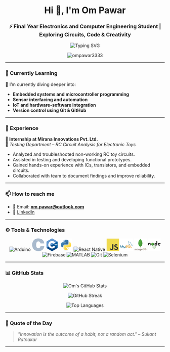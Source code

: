<h1 align="center">Hi 👋, I'm Om Pawar</h1>
<h3 align="center">⚡ Final Year Electronics and Computer Engineering Student | Exploring Circuits, Code & Creativity</h3>

<p align="center">
  <img src="https://readme-typing-svg.herokuapp.com?font=Fira+Code&size=22&duration=3000&pause=1000&color=00F5A0&width=435&lines=Embedded+Systems+%7C+IoT+%7C+Arduino;Automation+Enthusiast+%7C+Problem+Solver;Merging+Hardware+with+Intelligent+Code" alt="Typing SVG" />
</p>

<p align="center">
  <img src="https://komarev.com/ghpvc/?username=ompawar3333&label=Profile%20views&color=0e75b6&style=flat" alt="ompawar3333" />
</p>

---

### 🌱 Currently Learning
🚀 I’m currently diving deeper into:
- **Embedded systems and microcontroller programming**
- **Sensor interfacing and automation**
- **IoT and hardware-software integration**
- **Version control using Git & GitHub**

---

### 📌 Experience
**🎯 Internship at Mirana Innovations Pvt. Ltd.**  
🧪 *Testing Department – RC Circuit Analysis for Electronic Toys*  
- Analyzed and troubleshooted non-working RC toy circuits.  
- Assisted in testing and developing functional prototypes.  
- Gained hands-on experience with ICs, transistors, and embedded circuits.  
- Collaborated with team to document findings and improve reliability.

---

### 📫 How to reach me
- 📧 Email: **om.pawar@outlook.com**
- 💼 [LinkedIn](https://www.linkedin.com/in/om-pawar-314a67373/)

---

### ⚙️ Tools & Technologies

<p align="center">
  <img src="https://cdn.worldvectorlogo.com/logos/arduino-1.svg" alt="Arduino" width="40" height="40"/>
  <img src="https://raw.githubusercontent.com/devicons/devicon/master/icons/c/c-original.svg" alt="C" width="40" height="40"/>
  <img src="https://raw.githubusercontent.com/devicons/devicon/master/icons/cplusplus/cplusplus-original.svg" alt="C++" width="40" height="40"/>
  <img src="https://raw.githubusercontent.com/devicons/devicon/master/icons/python/python-original.svg" alt="Python" width="40" height="40"/>
  <img src="https://reactnative.dev/img/header_logo.svg" alt="React Native" width="40" height="40"/>
  <img src="https://raw.githubusercontent.com/devicons/devicon/master/icons/javascript/javascript-original.svg" alt="JavaScript" width="40" height="40"/>
  <img src="https://raw.githubusercontent.com/devicons/devicon/master/icons/mysql/mysql-original-wordmark.svg" alt="MySQL" width="40" height="40"/>
  <img src="https://raw.githubusercontent.com/devicons/devicon/master/icons/mongodb/mongodb-original-wordmark.svg" alt="MongoDB" width="40" height="40"/>
  <img src="https://raw.githubusercontent.com/devicons/devicon/master/icons/nodejs/nodejs-original-wordmark.svg" alt="Node.js" width="40" height="40"/>
  <img src="https://www.vectorlogo.zone/logos/firebase/firebase-icon.svg" alt="Firebase" width="40" height="40"/>
  <img src="https://upload.wikimedia.org/wikipedia/commons/2/21/Matlab_Logo.png" alt="MATLAB" width="40" height="40"/>
  <img src="https://www.vectorlogo.zone/logos/git-scm/git-scm-icon.svg" alt="Git" width="40" height="40"/>
  <img src="https://raw.githubusercontent.com/detain/svg-logos/780f25886640cef088af994181646db2f6b1a3f8/svg/selenium-logo.svg" alt="Selenium" width="40" height="40"/>
</p>

---

### 📊 GitHub Stats

<p align="center">
  <img src="https://github-readme-stats.vercel.app/api?username=ompawar3333&show_icons=true&theme=radical" alt="Om's GitHub Stats" />
</p>

<p align="center">
  <img src="https://github-readme-streak-stats.herokuapp.com/?user=ompawar3333&theme=react" alt="GitHub Streak" />
</p>

<p align="center">
  <img src="https://github-readme-stats.vercel.app/api/top-langs/?username=ompawar3333&layout=compact&theme=tokyonight" alt="Top Languages" />
</p>

---

### 🧠 Quote of the Day
> *"Innovation is the outcome of a habit, not a random act." – Sukant Ratnakar*

---

